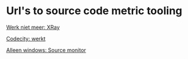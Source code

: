 # Url's to source code metric tooling

[Werk niet meer: XRay](http://xray.inf.usi.ch/xray.php)

[Codecity: werkt](http://wettel.github.io/codecity.html)

[Alleen windows: Source monitor](http://www.campwoodsw.com/sourcemonitor.html)
